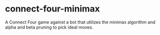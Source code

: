 # connect-four-minimax
A Connect Four game against a bot that utilizes the minimax algorithm and alpha and beta pruning to pick ideal moves.
